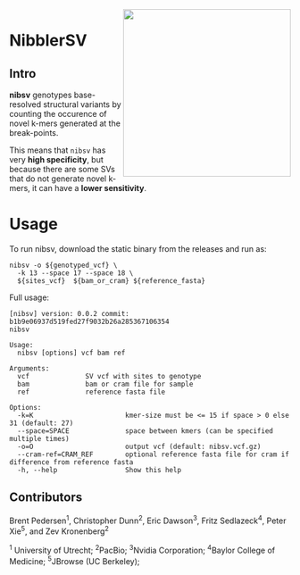 <img align="right" width="300" height="300" src="https://github.com/collaborativebioinformatics/nibSV/blob/main/SVNibbler.png">

# NibblerSV
## Intro 

**nibsv** genotypes base-resolved structural variants by counting the occurence of
novel k-mers generated at the break-points.

This means that `nibsv` has very **high specificity**, but because there are
some SVs that do not generate novel k-mers, it can have a **lower
sensitivity**.

# Usage

To run nibsv, download the static binary from the releases and run as:
```
nibsv -o ${genotyped_vcf} \
  -k 13 --space 17 --space 18 \
  ${sites_vcf}  ${bam_or_cram} ${reference_fasta}
```

Full usage:
```
[nibsv] version: 0.0.2 commit: b1b9e06937d519fed27f9032b26a285367106354
nibsv

Usage:
  nibsv [options] vcf bam ref

Arguments:
  vcf              SV vcf with sites to genotype
  bam              bam or cram file for sample
  ref              reference fasta file

Options:
  -k=K                       kmer-size must be <= 15 if space > 0 else 31 (default: 27)
  --space=SPACE              space between kmers (can be specified multiple times)
  -o=O                       output vcf (default: nibsv.vcf.gz)
  --cram-ref=CRAM_REF        optional reference fasta file for cram if difference from reference fasta
  -h, --help                 Show this help

```

## Contributors

Brent Pedersen<sup>1</sup>, Christopher Dunn<sup>2</sup>, Eric Dawson<sup>3</sup>, Fritz Sedlazeck<sup>4</sup>, Peter Xie<sup>5</sup>, and Zev Kronenberg<sup>2</sup>

<sup>1</sup> University of Utrecht; <sup>2</sup>PacBio; <sup>3</sup>Nvidia Corporation; <sup>4</sup>Baylor College of Medicine; <sup>5</sup>JBrowse (UC Berkeley);
